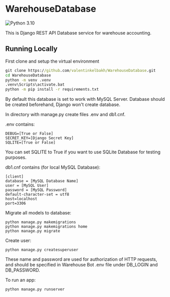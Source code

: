# WarehouseDatabase

![Python 3.10](https://img.shields.io/badge/python-3.10-blue.svg)

This is Django REST API Database service for warehouse accounting.

## Running Locally
First clone and setup the virtual environment
```cmd
git clone https://github.com/valentinkelbakh/WarehouseDatabase.git
cd WarehouseDatabase
python -m venv .venv
.venv\Scripts\activate.bat
python -m pip install -r requirements.txt
```
By default this database is set to work with MySQL Server. Database should be created beforehand, Django won't create database.

In directory with manage.py create files .env and db1.cnf.

.env contains:
```
DEBUG=[True or False]
SECRET_KEY=[Django Secret Key]
SQLITE=[True or False]
```
You can set SQLITE to True if you want to use SQLite Database for testing purposes.

db1.cnf contains (for local MySQL Database):
```
[client]
database = [MySQL Database Name]
user = [MySQL User]
password = [MySQL Password]
default-character-set = utf8
host=localhost
port=3306
```

Migrate all models to database:
```
python manage.py makemigrations
python manage.py makemigrations home
python manage.py migrate
```

Create user:
```
python manage.py createsuperuser
```

These name and password are used for authorization of HTTP requests, and should be specified in Warehouse Bot .env file under DB_LOGIN and DB_PASSWORD.

To run an app:
```
python manage.py runserver
```

